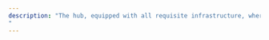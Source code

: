 ```yaml
---
description: "The hub, equipped with all requisite infrastructure, where our myriad ideas and projects actually materialise and take form.
"
---
```

